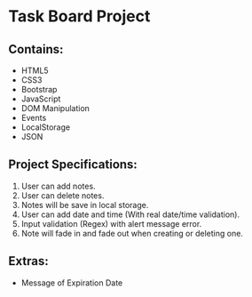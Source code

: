 # Task Board Project

## Contains:
- HTML5
- CSS3
- Bootstrap
- JavaScript
- DOM Manipulation
- Events
- LocalStorage
- JSON

## Project Specifications:
1. User can add notes.
2. User can delete notes.
3. Notes will be save in local storage.
4. User can add date and time (With real date/time validation).
5. Input validation (Regex) with alert message error.
6. Note will fade in and fade out when creating or deleting one.

## Extras:

- Message of Expiration Date
